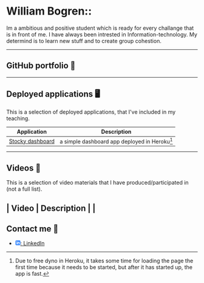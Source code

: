 
# William Bogren::
Im a ambitious and positive student which is ready for every challange that is in front of me. I have always been intrested in Information-technology. My determind is to learn new stuff and to create group cohestion.


---

## GitHub portfolio :briefcase: 

<!-- | [Programmering 1][prog1]           | first programming course (gymnasiet)   | -->



---

## Deployed applications :desktop_computer:

This is a selection of deployed applications, that I've included in my teaching.

| Application                    | Description                                   |
| ------------------------------ | --------------------------------------------- |
| [Stocky dashboard][stock_dash] | a simple dashboard app deployed in Heroku[^1] |

[^1]: Due to free dyno in Heroku, it takes some time for loading the page the first time because it needs to be started, but after it has started up, the app is fast.

[stock_dash]: https://stocky-dashboard.herokuapp.com/

---

## Videos :movie_camera:

This is a selection of video materials that I have produced/participated in (not a full list).

| Video                                 | Description                                  |
|
---

## Contact me :iphone:

- [![linkedIn icon](assets/linkedIn-icon.png): LinkedIn][linkedin]

[linkedin]: https://https://www.linkedin.com/in/william-bogren-750a71172//

